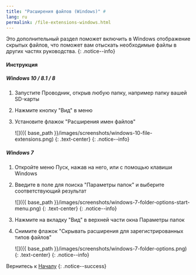 ```yaml
---
title: "Расширения файлов (Windows)" #
lang: ru
permalink: /file-extensions-windows.html
---
```


Это дополнительный раздел поможет включить в Windows отображение скрытых файлов, что поможет вам отыскать необходимые файлы в других частях руководства.
{: .notice--info}

#### <a name="instructions" />Инструкция

##### <a name="win10" /> Windows 10 / 8.1 / 8

1. Запустите Проводник, открыв любую папку, например папку вашей SD-карты
1. Нажмите кнопку "Вид" в меню 
1. Установите флажок "Расширения имен файлов"

    ![]({{ base_path }}/images/screenshots/windows-10-file-extensions.png)
	{: .text-center}
    {: .notice--info}

##### <a name="win7" />Windows 7

1. Откройте меню Пуск, нажав на него, или с помощью клавиши Windows
1. Введите в поле для поиска "Параметры папок" и выберите соответствующий результат

    ![]({{ base_path }}/images/screenshots/windows-7-folder-options-start-menu.png)
	{: .text-center}
    {: .notice--info}

1. Нажмите на вкладку "Вид" в верхней части окна Параметры папок
1. Снимите флажок "Скрывать расширения для зарегистрированных типов файлов"

    ![]({{ base_path }}/images/screenshots/windows-7-folder-options.png)
	{: .text-center}
    {: .notice--info}

Вернитесь к [Началу](get-started)
{: .notice--success}